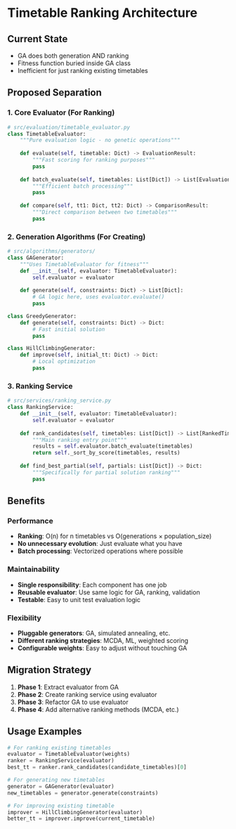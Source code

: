 # Timetable Ranking Architecture

## Current State
- GA does both generation AND ranking
- Fitness function buried inside GA class
- Inefficient for just ranking existing timetables

## Proposed Separation

### 1. Core Evaluator (For Ranking)
```python
# src/evaluation/timetable_evaluator.py
class TimetableEvaluator:
    """Pure evaluation logic - no genetic operations"""
    
    def evaluate(self, timetable: Dict) -> EvaluationResult:
        """Fast scoring for ranking purposes"""
        pass
    
    def batch_evaluate(self, timetables: List[Dict]) -> List[EvaluationResult]:
        """Efficient batch processing"""
        pass
    
    def compare(self, tt1: Dict, tt2: Dict) -> ComparisonResult:
        """Direct comparison between two timetables"""
        pass
```

### 2. Generation Algorithms (For Creating)
```python
# src/algorithms/generators/
class GAGenerator:
    """Uses TimetableEvaluator for fitness"""
    def __init__(self, evaluator: TimetableEvaluator):
        self.evaluator = evaluator
    
    def generate(self, constraints: Dict) -> List[Dict]:
        # GA logic here, uses evaluator.evaluate()
        pass

class GreedyGenerator:
    def generate(self, constraints: Dict) -> Dict:
        # Fast initial solution
        pass

class HillClimbingGenerator:
    def improve(self, initial_tt: Dict) -> Dict:
        # Local optimization
        pass
```

### 3. Ranking Service
```python
# src/services/ranking_service.py
class RankingService:
    def __init__(self, evaluator: TimetableEvaluator):
        self.evaluator = evaluator
    
    def rank_candidates(self, timetables: List[Dict]) -> List[RankedTimetable]:
        """Main ranking entry point"""
        results = self.evaluator.batch_evaluate(timetables)
        return self._sort_by_score(timetables, results)
    
    def find_best_partial(self, partials: List[Dict]) -> Dict:
        """Specifically for partial solution ranking"""
        pass
```

## Benefits

### Performance
- **Ranking**: O(n) for n timetables vs O(generations × population_size)
- **No unnecessary evolution**: Just evaluate what you have
- **Batch processing**: Vectorized operations where possible

### Maintainability
- **Single responsibility**: Each component has one job
- **Reusable evaluator**: Use same logic for GA, ranking, validation
- **Testable**: Easy to unit test evaluation logic

### Flexibility
- **Pluggable generators**: GA, simulated annealing, etc.
- **Different ranking strategies**: MCDA, ML, weighted scoring
- **Configurable weights**: Easy to adjust without touching GA

## Migration Strategy

1. **Phase 1**: Extract evaluator from GA
2. **Phase 2**: Create ranking service using evaluator
3. **Phase 3**: Refactor GA to use evaluator
4. **Phase 4**: Add alternative ranking methods (MCDA, etc.)

## Usage Examples

```python
# For ranking existing timetables
evaluator = TimetableEvaluator(weights)
ranker = RankingService(evaluator)
best_tt = ranker.rank_candidates(candidate_timetables)[0]

# For generating new timetables
generator = GAGenerator(evaluator)
new_timetables = generator.generate(constraints)

# For improving existing timetable
improver = HillClimbingGenerator(evaluator)
better_tt = improver.improve(current_timetable)
```